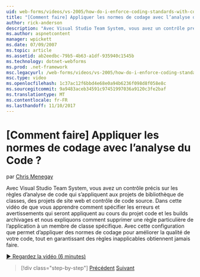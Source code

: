 ```yaml
---
uid: web-forms/videos/vs-2005/how-do-i-enforce-coding-standards-with-code-analysis
title: "[Comment faire] Appliquer les normes de codage avec l’analyse du Code ? | Microsoft Docs"
author: rick-anderson
description: "Avec Visual Studio Team System, vous avez un contrôle précis sur les règles d’analyse de code qui s’appliquent aux projets de bibliothèque de classes, les projets de site web et co de code source..."
ms.author: aspnetcontent
manager: wpickett
ms.date: 07/09/2007
ms.topic: article
ms.assetid: ab2eedbc-79b5-4b63-a1df-935940c1545b
ms.technology: dotnet-webforms
ms.prod: .net-framework
msc.legacyurl: /web-forms/videos/vs-2005/how-do-i-enforce-coding-standards-with-code-analysis
msc.type: video
ms.openlocfilehash: 1c37ac12f6bbd4e68e0a94b6236f098d8f058e8c
ms.sourcegitcommit: 9a9483aceb34591c97451997036a9120c3fe2baf
ms.translationtype: MT
ms.contentlocale: fr-FR
ms.lasthandoff: 11/10/2017
---
```

<a name="how-do-i-enforce-coding-standards-with-code-analysis"></a>[Comment faire] Appliquer les normes de codage avec l’analyse du Code ?
====================
par [Chris Menegay](https://twitter.com/CMenegay)

Avec Visual Studio Team System, vous avez un contrôle précis sur les règles d’analyse de code qui s’appliquent aux projets de bibliothèque de classes, des projets de site web et contrôle de code source. Dans cette vidéo de que vous apprendre comment spécifier les erreurs et avertissements qui seront appliquent au cours du projet code et les builds archivages et nous expliquons comment supprimer une règle particulière de l’application à un membre de classe spécifique. Avec cette configuration que permet d’appliquer des normes de codage pour améliorer la qualité de votre code, tout en garantissant des règles inapplicables obtiennent jamais faire.

[&#9654; Regardez la vidéo (6 minutes)](https://channel9.msdn.com/Blogs/ASP-NET-Site-Videos/how-do-i-enforce-coding-standards-with-code-analysis)

>[!div class="step-by-step"]
[Précédent](how-do-i-set-up-distributed-load-testing-for-high-volume-tests.md)
[Suivant](how-do-i-use-generic-tests.md)

